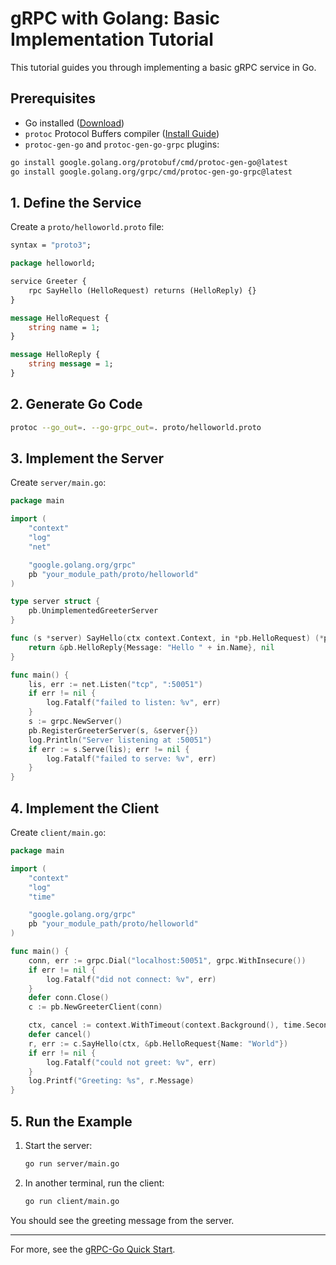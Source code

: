 # gRPC with Golang: Basic Implementation Tutorial

This tutorial guides you through implementing a basic gRPC service in Go.

## Prerequisites

- Go installed ([Download](https://golang.org/dl/))
- `protoc` Protocol Buffers compiler ([Install Guide](https://grpc.io/docs/protoc-installation/))
- `protoc-gen-go` and `protoc-gen-go-grpc` plugins:

```sh
go install google.golang.org/protobuf/cmd/protoc-gen-go@latest
go install google.golang.org/grpc/cmd/protoc-gen-go-grpc@latest
```

## 1. Define the Service

Create a `proto/helloworld.proto` file:

```proto
syntax = "proto3";

package helloworld;

service Greeter {
    rpc SayHello (HelloRequest) returns (HelloReply) {}
}

message HelloRequest {
    string name = 1;
}

message HelloReply {
    string message = 1;
}
```

## 2. Generate Go Code

```sh
protoc --go_out=. --go-grpc_out=. proto/helloworld.proto
```

## 3. Implement the Server

Create `server/main.go`:

```go
package main

import (
    "context"
    "log"
    "net"

    "google.golang.org/grpc"
    pb "your_module_path/proto/helloworld"
)

type server struct {
    pb.UnimplementedGreeterServer
}

func (s *server) SayHello(ctx context.Context, in *pb.HelloRequest) (*pb.HelloReply, error) {
    return &pb.HelloReply{Message: "Hello " + in.Name}, nil
}

func main() {
    lis, err := net.Listen("tcp", ":50051")
    if err != nil {
        log.Fatalf("failed to listen: %v", err)
    }
    s := grpc.NewServer()
    pb.RegisterGreeterServer(s, &server{})
    log.Println("Server listening at :50051")
    if err := s.Serve(lis); err != nil {
        log.Fatalf("failed to serve: %v", err)
    }
}
```

## 4. Implement the Client

Create `client/main.go`:

```go
package main

import (
    "context"
    "log"
    "time"

    "google.golang.org/grpc"
    pb "your_module_path/proto/helloworld"
)

func main() {
    conn, err := grpc.Dial("localhost:50051", grpc.WithInsecure())
    if err != nil {
        log.Fatalf("did not connect: %v", err)
    }
    defer conn.Close()
    c := pb.NewGreeterClient(conn)

    ctx, cancel := context.WithTimeout(context.Background(), time.Second)
    defer cancel()
    r, err := c.SayHello(ctx, &pb.HelloRequest{Name: "World"})
    if err != nil {
        log.Fatalf("could not greet: %v", err)
    }
    log.Printf("Greeting: %s", r.Message)
}
```

## 5. Run the Example

1. Start the server:

     ```sh
     go run server/main.go
     ```

2. In another terminal, run the client:

     ```sh
     go run client/main.go
     ```

You should see the greeting message from the server.

---

For more, see the [gRPC-Go Quick Start](https://grpc.io/docs/languages/go/quickstart/).